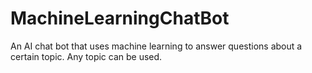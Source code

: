 # MachineLearningChatBot
 An AI chat bot that uses machine learning to answer questions about a certain topic. Any topic can be used.
